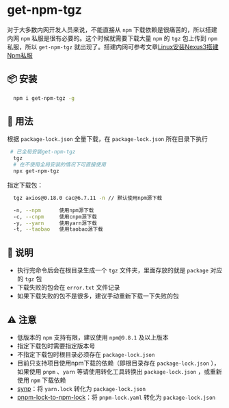 # get-npm-tgz

对于大多数内网开发人员来说，不能直接从 `npm` 下载依赖是很痛苦的，所以搭建内网 `npm` 私服是很有必要的。这个时候就需要下载大量 `npm` 的 `tgz` 包上传到 `npm` 私服，所以 `get-npm-tgz` 就出现了。搭建内网可参考文章[Linux安装Nexus3搭建Npm私服](https://tenk-notebook.netlify.app/article/article/%E6%90%AD%E5%BB%BAnpm%E7%A7%81%E6%9C%8D.html)

## 📦 安装

```bash
  npm i get-npm-tgz -g
```

## 🚗 用法

根据 `package-lock.json` 全量下载，在 `package-lock.json` 所在目录下执行

```bash
 # 已全局安装get-npm-tgz
  tgz
  # 在不使用全局安装的情况下可直接使用
  npx get-npm-tgz
```

指定下载包：

```bash
  tgz axios@0.18.0 cac@6.7.11 -n // 默认使用npm源下载
```

```bash
  -n, --npm      使用npm源下载
  -c, --cnpm     使用cnpm源下载
  -y, --yarn     使用yarn源下载
  -t, --taobao   使用taobao源下载
```

## 🤗 说明

- 执行完命令后会在根目录生成一个 `tgz` 文件夹，里面存放的就是 `package` 对应的 `tgz` 包
- 下载失败的包会在 `error.txt` 文件记录
- 如果下载失败的包不是很多，建议手动重新下载一下失败的包

## ⚠️ 注意

- 低版本的 `npm` 支持有限，建议使用 `npm@9.8.1` 及以上版本
- 指定下载包时需要指定版本号
- 不指定下载包时根目录必须存在 `package-lock.json`
- 目前只支持项目使用npm下载的依赖（即根目录存在 `package-lock.json` ），如果使用 `pnpm` 、`yarn` 等请使用转化工具转换出 `package-lock.json` ，或重新使用 `npm` 下载依赖
- [synp](https://github.com/imsnif/synp)：将 `yarn.lock` 转化为 `package-lock.json`
- [pnpm-lock-to-npm-lock](https://github.com/jakedoublev/pnpm-lock-to-npm-lock)：将 `pnpm-lock.yaml` 转化为 `package-lock.json`
